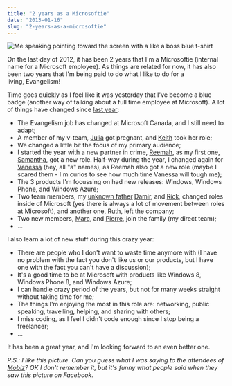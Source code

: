 ```yaml
---
title: "2 years as a Microsoftie"
date: "2013-01-16"
slug: "2-years-as-a-microsoftie"
---
```


![Me speaking pointing toward the screen with a like a boss blue t-shirt](../../images/73042_532499706778993_1774213558_n.jpg)

On the last day of 2012, it has been 2 years that I'm a Microsoftie (internal name for a Microsoft employee). As things are related for now, it has also been two years that I'm being paid to do what I like to do for a living, Evangelism!

Time goes quickly as I feel like it was yesterday that I've become a blue badge (another way of talking about a full time employee at Microsoft). A lot of things have changed since [last year](https://fred.dev/one-year-at-the-evil-empire/):

- The Evangelism job has changed at Microsoft Canada, and I still need to adapt;
- A member of my v-team, [Julia](https://twitter.com/InteropQueen) got pregnant, and [Keith](https://keithloo.com/blog/) took her role;
- We changed a little bit the focus of my primary audience;
- I started the year with a new partner in crime, [Reemah](https://reemah.posterous.com/), as my first one, [Samantha](https://twitter.com/sammwong), got a new role. Half-way during the year, I changed again for [Vanessa](https://twitter.com/VanBees) (hey, all "a" names), as Reemah also got a new role (maybe I scared them - I'm curios to see how much time Vanessa will tough me);
- The 3 products I'm focussing on had new releases: Windows, Windows Phone, and Windows Azure;
- Two team members, my [unknown father](https://fred.dev/my-unknown-father/) [Damir](https://twitter.com/DamirB), and [Rick](https://twitter.com/RicksterCDN), changed roles inside of Microsoft (yes there is always a lot of movement between roles at Microsoft), and another one, [Ruth](https://ruthlindamorton.com/), left the company;
- Two new members, [Marc](https://www.gotsomething.com/), and [Pierre](https://roman.azurewebsites.net/), join the family (my direct team);
- ...

I also learn a lot of new stuff during this crazy year:

- There are people who I don't want to waste time anymore with (I have no problem with the fact you don't like us or our products, but I have one with the fact you can't have a discussion);
- It's a good time to be at Microsoft with products like Windows 8, Windows Phone 8, and Windows Azure;
- I can handle crazy period of the years, but not for many weeks straight without taking time for me;
- The things I'm enjoying the most in this role are: networking, public speaking, travelling, helping, and sharing with others;
- I miss coding, as I feel I didn't code enough since I stop being a freelancer;
- ...

It has been a great year, and I'm looking forward to an even better one.

_P.S.: I like this picture. Can you guess what I was saying to the attendees of [Mobiz](https://mtldgtl.com/en/mobiz/)? OK I don't remember it, but it's funny what people said when they saw this picture on Facebook._
